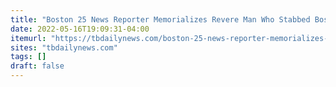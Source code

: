 ```yaml
---
title: "Boston 25 News Reporter Memorializes Revere Man Who Stabbed Boston Police Officer On Saturday And Was Killed"
date: 2022-05-16T19:09:31-04:00
itemurl: "https://tbdailynews.com/boston-25-news-reporter-memorializes-revere-man-who-stabbed-boston-police-officer-on-saturday-and-was-killed/"
sites: "tbdailynews.com"
tags: []
draft: false
---
```


